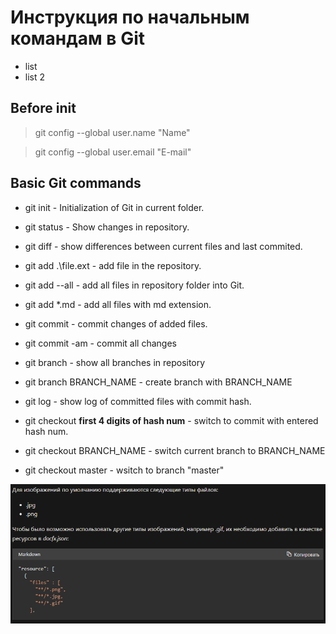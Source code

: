 # Инструкция по начальным командам в Git
* list
* list 2

## Before init

> git config --global user.name "Name"

> git config --global user.email "E-mail"


## Basic Git commands

* git init - Initialization of Git in current folder.

* git status - Show changes in repository.

* git diff - show differences between current files and last commited.

* git add .\file.ext - add file in the repository.

* git add --all - add all files in repository folder into Git.

* git add *.md - add all files with md extension.

* git commit - commit changes of added files.

* git commit -am - commit all changes

* git branch - show all branches in repository

* git branch BRANCH_NAME - create branch with BRANCH_NAME

* git log - show log of committed files with commit hash.

* git checkout **first 4 digits of hash num** - switch to commit with entered hash num.

* git checkout BRANCH_NAME - switch current branch to BRANCH_NAME

* git checkout master - wsitch to branch "master"

![Images types](SH01.png)
